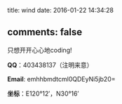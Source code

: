 title: wind
date: 2016-01-22 14:34:28

comments: false
---

只想开开心心地coding!

**QQ**：403438137（注明来意）

**Email**: emhhbmdtcml0QDEyNi5jb20=

**坐标**：E120°12′，N30°16′